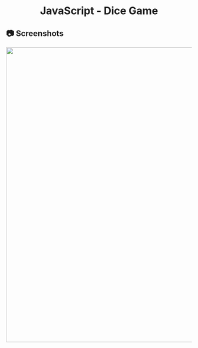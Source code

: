 <h1 align="center">
   JavaScript - Dice Game
</h1>

<h2>
📷 Screenshots
</h2>

<p align="center">
  <img src="https://github.com/ozkannbuyuk/js-exercises/assets/111967202/cd95833f-7d5a-487a-b931-84211c5be8d0" width="800" />
</p>
